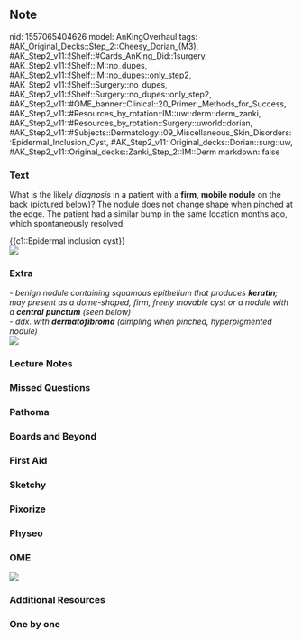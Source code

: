 ## Note
nid: 1557065404626
model: AnKingOverhaul
tags: #AK_Original_Decks::Step_2::Cheesy_Dorian_(M3), #AK_Step2_v11::!Shelf::#Cards_AnKing_Did::1surgery, #AK_Step2_v11::!Shelf::IM::no_dupes, #AK_Step2_v11::!Shelf::IM::no_dupes::only_step2, #AK_Step2_v11::!Shelf::Surgery::no_dupes, #AK_Step2_v11::!Shelf::Surgery::no_dupes::only_step2, #AK_Step2_v11::#OME_banner::Clinical::20_Primer:_Methods_for_Success, #AK_Step2_v11::#Resources_by_rotation::IM::uw::derm::derm_zanki, #AK_Step2_v11::#Resources_by_rotation::Surgery::uworld::dorian, #AK_Step2_v11::#Subjects::Dermatology::09_Miscellaneous_Skin_Disorders::Epidermal_Inclusion_Cyst, #AK_Step2_v11::Original_decks::Dorian::surg::uw, #AK_Step2_v11::Original_decks::Zanki_Step_2::IM::Derm
markdown: false

### Text
What is the likely <i>diagnosis</i> in a patient with a
<b>firm</b>, <b>mobile nodule</b> on the back (pictured below)? The
nodule does not change shape when pinched at the edge. The patient
had a similar bump in the same location months ago, which
spontaneously resolved.
<div>
  {{c1::Epidermal inclusion cyst}}
</div>
<div><img src="eic.png"></div>

### Extra
<div>
  <i>- benign nodule containing squamous epithelium that produces
  <b>keratin</b>; may present as a dome-shaped, firm, freely
  movable cyst or a nodule with a <b>central</b> <b>punctum</b>
  (seen below)</i>
</div>
<div>
  <i>- ddx. with <b>dermatofibroma</b> (dimpling when pinched,
  hyperpigmented nodule)</i>
</div>
<div>
  <i><img src="punctum.png"></i>
</div>

### Lecture Notes


### Missed Questions


### Pathoma


### Boards and Beyond


### First Aid


### Sketchy


### Pixorize


### Physeo


### OME
<div class="ome-widget">
  <a href="https://onlinemeded.org/spa/surgery?ref=anki"><img src=
  "_OME_AnkiFlashcards_Topic_6.png"></a>
</div>

### Additional Resources


### One by one


